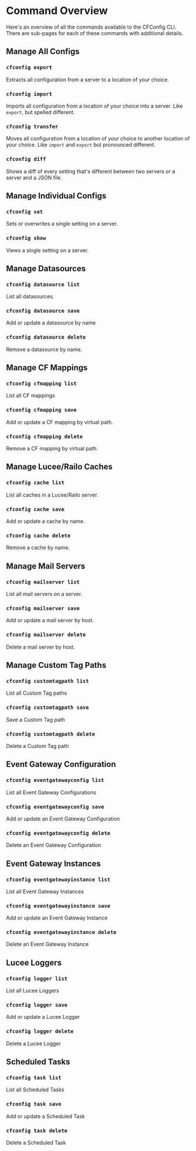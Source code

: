 # Command Overview

Here's an overview of all the commands available to the CFConfig CLI. There are sub-pages for each of these commands with additional details.

## Manage All Configs

### `cfconfig export`

Extracts all configuration from a server to a location of your choice.

### `cfconfig import`

Imports all configuration from a location of your choice into a server. Like `export`, but spelled different.

### `cfconfig transfer`

Moves all configuration from a location of your choice to another location of your choice. Like `import` and `export` but pronounced different.

### `cfconfig diff`

Shows a diff of every setting that's different between two servers or a server and a JSON file.

## Manage Individual Configs

### `cfconfig set`

Sets or overwrites a single setting on a server.

### `cfconfig show`

Views a single setting on a server.

## Manage Datasources

### `cfconfig datasource list`

List all datasources.

### `cfconfig datasource save`

Add or update a datasource by name

### `cfconfig datasource delete`

Remove a datasource by name.

## Manage CF Mappings

### `cfconfig cfmapping list`

List all CF mappings

### `cfconfig cfmapping save`

Add or update a CF mapping by virtual path.

### `cfconfig cfmapping delete`

Remove a CF mapping by virtual path.

## Manage Lucee/Railo Caches

### `cfconfig cache list`

List all caches in a Lucee/Railo server.

### `cfconfig cache save`

Add or update a cache by name.

### `cfconfig cache delete`

Remove a cache by name.

## Manage Mail Servers

### `cfconfig mailserver list`

List all mail servers on a server.

### `cfconfig mailserver save`

Add or update a mail server by host.

### `cfconfig mailserver delete`

Delete a mail server by host.

## Manage Custom Tag Paths

### `cfconfig customtagpath list`

List all Custom Tag paths

### `cfconfig customtagpath save`

Save a Custom Tag path

### `cfconfig customtagpath delete`

Delete a Custom Tag path

## Event Gateway Configuration

### `cfconfig eventgatewayconfig list`

List all Event Gateway Configurations

### `cfconfig eventgatewayconfig save`

Add or update an Event Gateway Configuration

### `cfconfig eventgatewayconfig delete`

Delete an Event Gateway Configuration

## Event Gateway Instances

### `cfconfig eventgatewayinstance list`

List all Event Gateway Instances

### `cfconfig eventgatewayinstance save`

Add or update an Event Gateway Instance

### `cfconfig eventgatewayinstance delete`

Delete an Event Gateway Instance

## Lucee Loggers

### `cfconfig logger list`

List all Lucee Loggers

### `cfconfig logger save`

Add or update a Lucee Logger

### `cfconfig logger delete`

Delete a Lucee Logger

## Scheduled Tasks

### `cfconfig task list`

List all Scheduled Tasks

### `cfconfig task save`

Add or update a Scheduled Task

### `cfconfig task delete`

Delete a Scheduled Task



